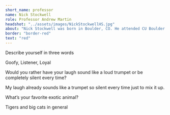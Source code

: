```yaml
---
short_name: professor
name: Nick Stockwell
role: Professor Andrew Martin
headshot: "../assets/images/NickStockwellHS.jpg"
about: "Nick Stockwell was born in Boulder, CO. He attended CU Boulder to earn his BFA in Acting and later he attended Wayne State University in Detroit to earn his Masters Degree in Acting.  Nick is primarily trained in theater performance but has enjoyed his limited exposure in the film world. Thank you to everyone involved in this project you are all rock stars"
border: "border-red"
text: "red"
---
```


<p class="question">Describe yourself in three words</p>

<p class="answer">Goofy, Listener, Loyal</p>

<p class="question">Would you rather have your laugh sound like a loud trumpet or be completely silent every time? </p>

<p class="answer">My laugh already sounds like a trumpet so silent every time just to mix it up.</p>

<p class="question">What’s your favorite exotic animal?</p>

<p class="answer">Tigers and big cats in general</p>
